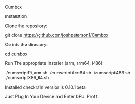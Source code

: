 Cumbox

Installation

Clone the repository:

git clone https://github.com/joshpeterson1/Cumbox

Go into the directory:

cd cumbox

Run The appropriate Installer (arm, arm64, i486):

./cumscriptPi_arm.sh
./cumscriptArm64.sh
./cumscripti486.sh
./cumscriptX86_64.sh

Installed checkra1n version is 0.10.1 beta

Just Plug In Your Device and Enter DFU. Profit.
